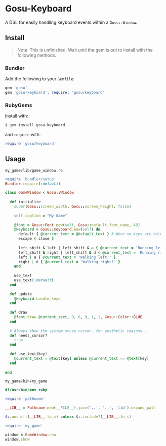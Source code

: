 # Gosu-Keyboard

A DSL for easily handling keyboard events within a `Gosu::Window`.

## Install

> Note:  This is unfinished. Wait until the gem is out to install with the following methods.

### Bundler

Add the following to your `Gemfile`:

```ruby
gem 'gosu'
gem 'gosu-keyboard', require: 'gosu/keyboard'
```

### RubyGems

Install with:

```sh
$ gem install gosu-keyboard
```

and `require` with:

```ruby
require 'gosu/keyboard'
```

## Usage

`my_game/lib/game_window.rb`

```ruby
require 'bundler/setup'
Bundler.require(:default)

class GameWindow < Gosu::Window
  
  def initialize
    super(Gosu::screen_width, Gosu::screen_height, false)
    
    self.caption = "My Game"
    
    @font = Gosu::Font.new(self, Gosu::default_font_name, 40)
    @keyboard = Gosu::Keyboard.new(self) do
      default { @current_text = @default_text } # When no keys are being pressed
      escape { close }
      
      left_shift & left | left_shift & a { @current_text = 'Running left!' }
      left_shift & right | left_shift & d { @current_text = 'Running right!' }
      left | a { @current_text = 'Walking left!' }
      right | d { @current_text = 'Walking right!' }
    end
    
    use_text
    use_text(:default)
  end
    
  def update
    @keyboard.handle_keys
  end
    
  def draw
    @font.draw @current_text, 0, 0, 0, 1, 1, Gosu::Color::BLUE
  end
  
  # Always show the system mouse cursor, for aesthetic reasons..
  def needs_cursor?
    true
  end
  
  def use_text(key)
    @current_text = @text[key] unless @current_text == @text[key]
  end
  
end
```

`my_game/bin/my_game`

```ruby
#!/usr/bin/env ruby

require 'pathname'

__LIB__ = Pathname.new(__FILE__).join('..', '..', 'lib').expand_path

$:.unshift(__LIB__.to_s) unless $:.include?(__LIB__.to_s)

require 'my_game'

window = GameWindow.new
window.show
```